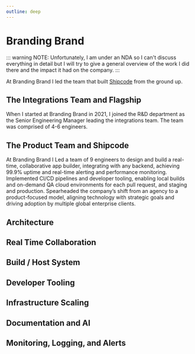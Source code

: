 ```yaml
---
outline: deep
---
```


# Branding Brand
::: warning NOTE:
Unfortunately, I am under an NDA so I can't discuss everything in detail but I will try to give a general overview of the work I did there and the impact it had on the company.
:::

At Branding Brand I led the team that built [Shipcode](https://shipcode.com) from the ground up.

## The Integrations Team and Flagship
When I started at Branding Brand in 2021, I joined the R&D department as the Senior Engineering Manager leading the integrations team. The team was comprised of 4-6 engineers.

## The Product Team and Shipcode
At Branding Brand I Led a team of 9 engineers to design and build a real-time, collaborative app builder, integrating with any backend, achieving 99.9% uptime and real-time alerting and performance monitoring. Implemented CI/CD pipelines and developer tooling, enabling local builds and on-demand QA cloud environments for each pull request, and staging and production. Spearheaded the company’s shift from an agency to a product-focused model, aligning technology with strategic goals and driving adoption by multiple global enterprise clients.

## Architecture

## Real Time Collaboration

## Build / Host System

## Developer Tooling

## Infrastructure Scaling

## Documentation and AI

## Monitoring, Logging, and Alerts


